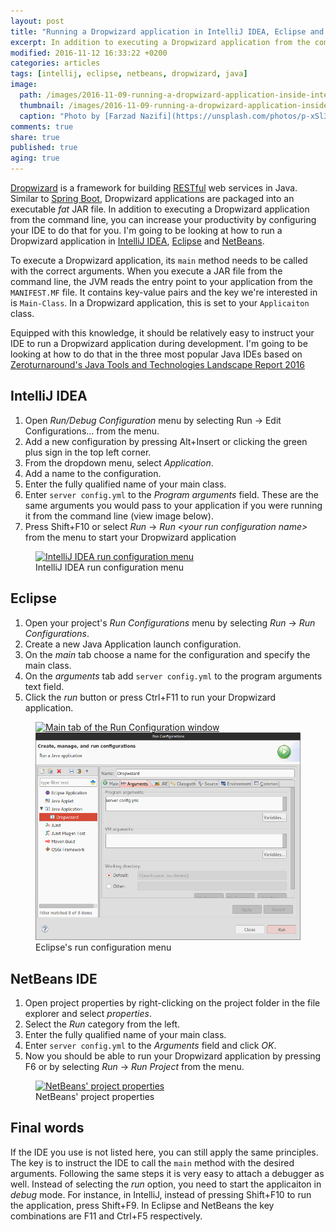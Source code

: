 ```yaml
---
layout: post
title: "Running a Dropwizard application in IntelliJ IDEA, Eclipse and NetBeans"
excerpt: In addition to executing a Dropwizard application from the command line, you can increase your productivity by configuring your IDE to do that for you. This post is going to be looking at how to run a Dropwizard application in IntelliJ IDEA, Eclipse and NetBeans.
modified: 2016-11-12 16:33:22 +0200
categories: articles
tags: [intellij, eclipse, netbeans, dropwizard, java]
image:
  path: /images/2016-11-09-running-a-dropwizard-application-inside-intellij-eclipse-and-netbeans/cover.jpg
  thumbnail: /images/2016-11-09-running-a-dropwizard-application-inside-intellij-eclipse-and-netbeans/cover_thumb.jpg
  caption: "Photo by [Farzad Nazifi](https://unsplash.com/photos/p-xSl33Wxyc)"
comments: true
share: true
published: true
aging: true
---
```


[Dropwizard](http://www.dropwizard.io) is a framework for building [RESTful](https://www.sitepoint.com/what-does-restful-really-mean/) web services in Java. Similar to [Spring Boot](https://projects.spring.io/spring-boot/), Dropwizard applications are packaged into an executable *fat* JAR file. In addition to executing a Dropwizard application from the command line, you can increase your productivity by configuring your IDE to do that for you. I'm going to be looking at how to run a Dropwizard application in [IntelliJ IDEA](https://www.jetbrains.com/idea/), [Eclipse](https://eclipse.org/downloads/) and [NetBeans](https://netbeans.org/).

To execute a Dropwizard application, its `main` method needs to be called with the correct arguments. When you execute a JAR file from the command line, the JVM reads the entry point to your application from the `MANIFEST.MF` file. It contains key-value pairs and the key we're interested in is `Main-Class`. In a Dropwizard application, this is set to your `Applicaiton` class.

Equipped with this knowledge, it should be relatively easy to instruct your IDE to run a Dropwizard application during development. I'm going to be looking at how to do that in the three most popular Java IDEs based on [Zeroturnaround's Java Tools and Technologies Landscape Report 2016](http://zeroturnaround.com/rebellabs/java-tools-and-technologies-landscape-2016/ "Java Tools and Technologies Landscape Report 2016")

## IntelliJ IDEA

1. Open *Run/Debug Configuration* menu by selecting Run -> Edit Configurations... from the menu.
2. Add a new configuration by pressing Alt+Insert or clicking the green plus sign in the top left corner.
3. From the dropdown menu, select *Application*.
4. Add a name to the configuration.
5. Enter the fully qualified name of your main class.
6. Enter `server config.yml` to the *Program arguments* field. These are the same arguments you would pass to your application if you were running it from the command line (view image below).
7. Press Shift+F10 or select *Run* -> *Run \<your run configuration name\>* from the menu to start your Dropwizard application

<figure>
	<a href="{{ site.url}}/images/2016-11-09-running-a-dropwizard-application-inside-intellij-eclipse-and-netbeans/idea_conf.png" class="image-popup"><img src="{{ site.url}}/images/2016-11-09-running-a-dropwizard-application-inside-intellij-eclipse-and-netbeans/idea_conf.png" alt="IntelliJ IDEA run configuration menu"></a>
	<figcaption>IntelliJ IDEA run configuration menu</figcaption>
</figure>

## Eclipse

1. Open your project's *Run Configurations* menu by selecting *Run* -> *Run Configurations*.
2. Create a new Java Application launch configuration.
3. On the *main* tab choose a name for the configuration and specify the main class.
4. On the *arguments* tab add `server config.yml` to the program arguments text field.
5. Click the *run* button or press Ctrl+F11 to run your Dropwizard application.

<figure class="half">
  <a href="{{ site.url }}/images/2016-11-09-running-a-dropwizard-application-inside-intellij-eclipse-and-netbeans/eclipse_main.png" class="image-popup">
	  <img src="{{ site.url }}/images/2016-11-09-running-a-dropwizard-application-inside-intellij-eclipse-and-netbeans/eclipse_main.png" alt="Main tab of the Run Configuration window">
  </a>
  <a href="/images/2016-11-09-running-a-dropwizard-application-inside-intellij-eclipse-and-netbeans/eclipse_arguments.png" class="image-popup">
	  <img src="/images/2016-11-09-running-a-dropwizard-application-inside-intellij-eclipse-and-netbeans/eclipse_arguments.png" alt="Arguments tab of the Run Configuration window">
  </a>
	<figcaption>Eclipse's run configuration menu</figcaption>
</figure>

## NetBeans IDE

1. Open project properties by right-clicking on the project folder in the file explorer and select *properties*.
2. Select the *Run* category from the left.
3. Enter the fully qualified name of your main class.
4. Enter `server config.yml` to the *Arguments* field and click *OK*.
5. Now you should be able to run your Dropwizard application by pressing F6 or by selecting *Run* -> *Run Project* from the menu.

<figure>
	<a href="{{ site.url}}/images/2016-11-09-running-a-dropwizard-application-inside-intellij-eclipse-and-netbeans/netbeans.png" class="image-popup"><img src="{{ site.url}}/images/2016-11-09-running-a-dropwizard-application-inside-intellij-eclipse-and-netbeans/netbeans.png" alt="NetBeans' project properties"></a>
	<figcaption>NetBeans' project properties</figcaption>
</figure>

## Final words

If the IDE you use is not listed here, you can still apply the same principles. The key is to instruct the IDE to call the `main` method with the desired arguments. Following the same steps it is very easy to attach a debugger as well. Instead of selecting the *run* option, you need to start the applicaiton in *debug* mode. For instance, in IntelliJ, instead of pressing Shift+F10 to run the application, press Shift+F9. In Eclipse and NetBeans the key combinations are F11 and Ctrl+F5 respectively.
